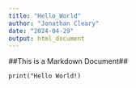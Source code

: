 ```yaml
---
title: "Hello_World"
author: "Jonathan Cleary"
date: "2024-04-29"
output: html_document
---
```


##This is a Markdown Document##

```
print("Hello World!)
```
